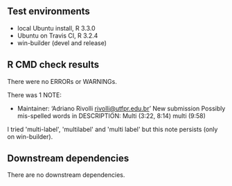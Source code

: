## Test environments
* local Ubuntu install, R 3.3.0
* Ubuntu on Travis CI, R 3.2.4
* win-builder (devel and release)

## R CMD check results
There were no ERRORs or WARNINGs.

There was 1 NOTE:

* Maintainer: ‘Adriano Rivolli <rivolli@utfpr.edu.br>’
New submission
Possibly mis-spelled words in DESCRIPTION:
  Multi (3:22, 8:14)
  multi (9:58)
  
I tried 'multi-label', 'multilabel' and 'multi label' but this note persists 
(only on win-builder).

## Downstream dependencies
There are no downstream dependencies.
